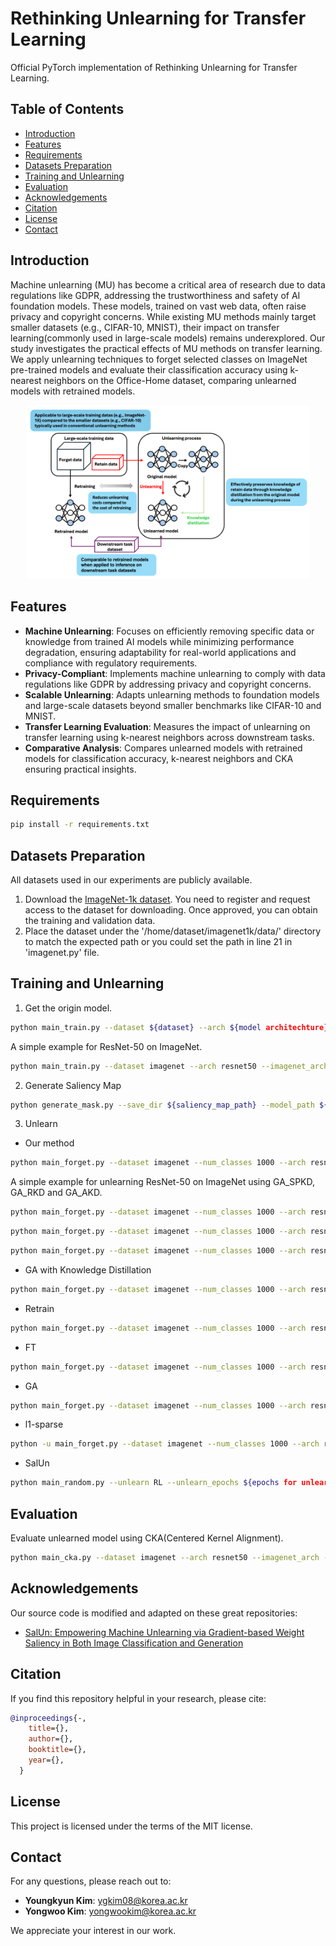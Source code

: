# Rethinking Unlearning for Transfer Learning

Official PyTorch implementation of Rethinking Unlearning for Transfer Learning.

## Table of Contents

- [Introduction](#introduction)
- [Features](#features)
- [Requirements](#requirements)
- [Datasets Preparation](#datasets-preparation)
- [Training and Unlearning](#training-and-unlearning)
- [Evaluation](#evaluation)
- [Acknowledgements](#acknowledgements)
- [Citation](#citation)
- [License](#license)
- [Contact](#contact)

## Introduction

Machine unlearning (MU) has become a critical area of research due to data regulations like GDPR, addressing the trustworthiness and safety of AI foundation models. These models, trained on vast web data, often raise privacy and copyright concerns. While existing MU methods mainly target smaller datasets (e.g., CIFAR-10, MNIST), their impact on transfer learning(commonly used in large-scale models) remains underexplored. Our study investigates the practical effects of MU methods on transfer learning. We apply unlearning techniques to forget selected classes on ImageNet pre-trained models and evaluate their classification accuracy using k-nearest neighbors on the Office-Home dataset, comparing unlearned models with retrained models.

<p align="center"><img src="images/picture1.png" alt="graph" width="90%"></p>

## Features

- **Machine Unlearning**: Focuses on efficiently removing specific data or knowledge from trained AI models while minimizing performance degradation, ensuring adaptability for real-world applications and compliance with regulatory requirements.
- **Privacy-Compliant**: Implements machine unlearning to comply with data regulations like GDPR by addressing privacy and copyright concerns.
- **Scalable Unlearning**: Adapts unlearning methods to foundation models and large-scale datasets beyond smaller benchmarks like CIFAR-10 and MNIST.
- **Transfer Learning Evaluation**: Measures the impact of unlearning on transfer learning using k-nearest neighbors across downstream tasks.
- **Comparative Analysis**: Compares unlearned models with retrained models for classification accuracy, k-nearest neighbors and CKA ensuring practical insights.

## Requirements

```bash
pip install -r requirements.txt
```

## Datasets Preparation

All datasets used in our experiments are publicly available.

1. Download the [ImageNet-1k dataset](https://image-net.org/download.php). You need to register and request access to the dataset for downloading. Once approved, you can obtain the training and validation data.
2. Place the dataset under the '/home/dataset/imagenet1k/data/' directory to match the expected path or you could set the path in line 21 in 'imagenet.py' file.

## Training and Unlearning

1. Get the origin model.
```bash
python main_train.py --dataset ${dataset} --arch ${model architechture} --imagenet_arch --save_dir ${save_dir} --epochs ${epochs for training} --lr ${learning rate for training} --save_dir ${file to save the orgin model}
```

A simple example for ResNet-50 on ImageNet.
```bash
python main_train.py --dataset imagenet --arch resnet50 --imagenet_arch --save_dir ./result --lr 0.1 --epochs 182
```

2. Generate Saliency Map
```bash
python generate_mask.py --save_dir ${saliency_map_path} --model_path ${original model path} --class_to_replace ${classes to forget} --unlearn_epochs 1
```

3. Unlearn
* Our method
```bash
python main_forget.py --dataset imagenet --num_classes 1000 --arch resnet50 --imagenet_arch --save_dir ${save_dir} --model_path ${original model path} --unlearn SPKD --class_to_replace ${classes to forget} --unlearn_epochs ${epochs for unlearning} --unlearn_lr ${learning rate for unlearning}
```

A simple example for unlearning ResNet-50 on ImageNet using GA_SPKD, GA_RKD and GA_AKD.
```bash
python main_forget.py --dataset imagenet --num_classes 1000 --arch resnet50 --imagenet_arch --save_dir ./result/ --model_path ${original model path} --unlearn SPKD --unlearn_epochs 15 --unlearn_lr 1e-5 --batch_size 128
```
```bash
python main_forget.py --dataset imagenet --num_classes 1000 --arch resnet50 --imagenet_arch --save_dir ./result/ --model_path ${original model path} --unlearn RKD --unlearn_epochs 15 --unlearn_lr 1e-5 --batch_size 128
```
```bash
python main_forget.py --dataset imagenet --num_classes 1000 --arch resnet50 --imagenet_arch --save_dir ./result/ --model_path ${original model path} --unlearn AKD --unlearn_epochs 15 --unlearn_lr 1e-5 --batch_size 128
```

* GA with Knowledge Distillation
```bash
python main_forget.py --dataset imagenet --num_classes 1000 --arch resnet50 --imagenet_arch --save_dir ${save_dir} --model_path ${original model path} --unlearn GAwithKD --class_to_replace ${classes to forget} --unlearn_epochs ${epochs for unlearning} --unlearn_lr ${learning rate for unlearning}
```

* Retrain
```bash
python main_forget.py --dataset imagenet --num_classes 1000 --arch resnet50 --imagenet_arch --save_dir ${save_dir} --model_path ${original model path} --unlearn retrain --class_to_replace ${classes to forget} --unlearn_epochs ${epochs for unlearning} --unlearn_lr ${learning rate for unlearning}
```

* FT
```bash
python main_forget.py --dataset imagenet --num_classes 1000 --arch resnet50 --imagenet_arch --save_dir ${save_dir} --model_path ${original model path} --unlearn FT --class_to_replace ${classes to forget} --unlearn_epochs ${epochs for unlearning} --unlearn_lr ${learning rate for unlearning}
```

* GA
```bash
python main_forget.py --dataset imagenet --num_classes 1000 --arch resnet50 --imagenet_arch --save_dir ${save_dir} --model_path ${original model path} --unlearn GA --class_to_replace 4500 --class_to_replace ${classes to forget} --unlearn_epochs ${epochs for unlearning} --unlearn_lr ${learning rate for unlearning}
```

* l1-sparse
```bash
python -u main_forget.py --dataset imagenet --num_classes 1000 --arch resnet50 --imagenet_arch --save_dir ${save_dir} --model_path ${original model path} --unlearn FT_prune --class_to_replace ${classes to forget} --alpha ${alpha} --unlearn_epochs ${epochs for unlearning} --unlearn_lr ${learning rate for unlearning}
```

* SalUn
```bash
python main_random.py --unlearn RL --unlearn_epochs ${epochs for unlearning} --unlearn_lr ${learning rate for unlearning} --class_to_replace ${classes to forget} --model_path ${original model path} --save_dir ${save_dir} --mask_path ${saliency_map_path}
```

## Evaluation

Evaluate unlearned model using CKA(Centered Kernel Alignment).
```bash
python main_cka.py --dataset imagenet --arch resnet50 --imagenet_arch --batch_size 1024
```

## Acknowledgements

Our source code is modified and adapted on these great repositories:

- [SalUn: Empowering Machine Unlearning via Gradient-based Weight Saliency in Both Image Classification and Generation](https://github.com/OPTML-Group/Unlearn-Saliency)

## Citation

If you find this repository helpful in your research, please cite:

```bibtex
@inproceedings{-,
    title={},
    author={},
    booktitle={},
    year={},
  }
```

## License

This project is licensed under the terms of the MIT license.

## Contact

For any questions, please reach out to:

- **Youngkyun Kim**: [ygkim08@korea.ac.kr](mailto:ygkim08@korea.ac.kr)
- **Yongwoo Kim**: [yongwookim@korea.ac.kr](mailto:yongwookim@korea.ac.kr)

We appreciate your interest in our work.
